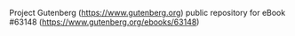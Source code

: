 Project Gutenberg (https://www.gutenberg.org) public repository for eBook #63148 (https://www.gutenberg.org/ebooks/63148)
